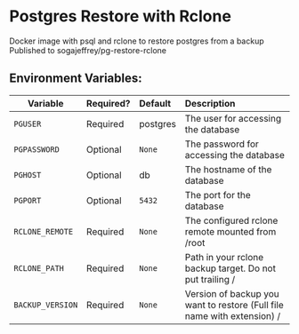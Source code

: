 Postgres Restore with Rclone
================

Docker image with psql and rclone to restore postgres from a backup Published to sogajeffrey/pg-restore-rclone


## Environment Variables:
| Variable | Required? | Default | Description |
| -------- |:--------- |:------- |:----------- |
| `PGUSER` | Required | postgres | The user for accessing the database |
| `PGPASSWORD` | Optional | `None` | The password for accessing the database |
| `PGHOST` | Optional | db | The hostname of the database |
| `PGPORT` | Optional | `5432` | The port for the database |
| `RCLONE_REMOTE` | Required | `None` | The configured rclone remote mounted from /root |
| `RCLONE_PATH` | Required | `None` | Path in your rclone backup target. Do not put trailing / |
| `BACKUP_VERSION` | Required | `None` | Version of backup you want to restore (Full file name with extension) / |




